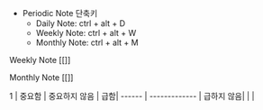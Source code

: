 - Periodic Note 단축키
	- Daily Note: ctrl + alt + D
	- Weekly Note: ctrl + alt + W
	- Monthly Note: ctrl + alt + M

Weekly Note
[[]]

Monthly Note
[[]]

1 | 중요함 | 중요하지 않음 |
급함| ------ | ------------- |
급하지 않음|        |               |
